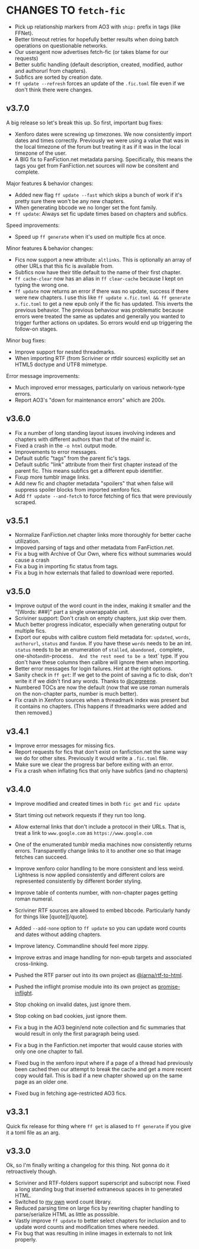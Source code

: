 # CHANGES TO `fetch-fic`

* Pick up relationship markers from AO3 with `ship:` prefix in tags (like FFNet).
* Better timeout retries for hopefully better results when doing batch operations on questionable networks.
* Our useragent now advertises fetch-fic (or takes blame for our requests)
* Better subfic handling (default description, created, modified, author and authorurl from chapters).
* Subfics are sorted by creation date.
* `ff update --refresh` forces an update of the `.fic.toml` file even if we don't think there were changes.

## v3.7.0

A big release so let's break this up. So first, important bug fixes:

* Xenforo dates were screwing up timezones.  We now consistently import
  dates and times correctly.  Previously we were using a value that was in
  the local timezone of the forum but treating it as if it was in the local
  timezone of the user.
* A BIG fix to FanFiction.net metadata parsing.  Specifically, this means
  the tags you get from FanFiction.net sources will now be consitent and
  complete.

Major features & behavior changes:

* Added new flag `ff update --fast` which skips a bunch of work if it's pretty sure there won't be any new chapters.
* When generating bbcode we no longer set the font family.
* `ff update`: Always set fic update times based on chapters and subfics.

Speed improvements:

* Speed up `ff generate` when it's used on multiple fics at once.

Minor features & behavior changes:

* Fics now support a new attribute: `altlinks`. This is optionally an array of
  other URLs that this fic is available from.
* Subfics now have their title default to the name of their first chapter.
* `ff cache-clear` now has an alias in `ff clear-cache` because I kept on
  typing the wrong one.
* `ff update` now returns an error if there was no update, success if there were new chapters.
  I use this like `ff update x.fic.toml && ff generate x.fic.toml` to get a
  new epub only if the fic has updated.  This inverts the previous behavior.
  The previous behaviour was problematic because errors were treated the
  same as updates and generally you wanted to trigger further actions on
  updates.  So errors would end up triggering the follow-on stages.

Minor bug fixes:

* Improve support for nested threadmarks.
* When importing RTF (from Scriviner or rtfdir sources) explicitly set an
  HTML5 doctype and UTF8 mimetype.

Error message improvements:

* Much improved error messages, particularly on various network-type errors.
* Report AO3's "down for maintenance errors" which are 200s.

## v3.6.0

* Fix a number of long standing layout issues involving indexes and chapters
  with different authors than that of the mainf ic.
* Fixed a crash in the `-o html` output mode.
* Improvements to error messages.
* Default subfic "tags" from the parent fic's tags.
* Default subfic "link" attribute from their first chapter instead of the
  parent fic.  This means subfics get a different epub identifier.
* Fixup more tumblr image links.
* Add new fic and chapter metadata "spoilers" that when false will suppress
  spoiler blocks from imported xenforo fics.
* Add `ff update --and-fetch` to force fetching of fics that were previously
  scraped.

## v3.5.1

* Normalize FanFiction.net chapter links more thoroughly for better cache utilization.
* Impoved parsing of tags and other metadata from FanFiction.net.
* Fix a bug with Archive of Our Own, where fics without summaries would cause a crash
* Fix a bug in importing fic status from tags.
* Fix a bug in how externals that failed to download were reported.

## v3.5.0

* Improve output of the word count in the index, making it smaller and the
  "[Words: ###]" part a single unwrappable unit.
* Scriviner support: Don't crash on empty chapters, just skip over them.
* Much better progress indicator, especially when generating output for
  multiple fics.
* Export our epubs with calibre custom field metadata for: `updated`,
  `words`, `authorurl`, `status` and `fandom`.  If you have these `words`
  needs to be an int.  `status` needs to be an enumeration of `stalled`,
  `abandoned, `complete`, `one-shot` and `in-process`.  And the rest need to
  be a `text` type.  If you don't have these columns then calibre will
  ignore them when importing.
* Better error messages for login failures. Hint at the right options.
* Sanity check in `ff get`: If we get to the point of saving a fic to disk,
  don't write it if we didn't find any words. Thanks to [@cwgreene](https://github.com/cwgreene).
* Numbered TOCs are now the default (now that we use roman numerals on the
  non-chapter parts, number is much better).
* Fix crash in Xenforo sources when a threadmark index was present but it
  contains no chapters.  (This happens if threadmarks were added and then
  removed.)

## v3.4.1

* Improve error messages for missing fics.
* Report requests for fics that don't exist on fanfiction.net the same way
  we do for other sites.  Previously it would write a `.fic.toml` file.
* Make sure we clear the progress bar before exiting with an error.
* Fix a crash when inflating fics that only have subfics (and no chapters)

## v3.4.0

* Improve modified and created times in both `fic get` and `fic update`
* Start timing out network requests if they run too long.
* Allow external links that don't include a protocol in their URLs. That is,
  treat a link to `www.google.com` as `https://www.google.com`
* One of the enumerated tumblr media machines now consistently returns
  errors.  Transparently change links to it to another one so that image
  fetches can succeed.
* Improve xenforo color handling to be more consistent and less weird.
  Lightness is now applied consistently and different colors are represented
  consistently by different border styling.
* Improve table of contents number, with non-chapter pages getting roman
  numeral.
* Scriviner RTF sources are allowed to embed bbcode.  Particularly handy for
  things like [quote][/quote].
* Added `--add-none` option to `ff update` so you can update word counts and
  dates without adding chapters.
* Improve latency. Commandline should feel more zippy.
* Improve extras and image handling for non-epub targets and associated
  cross-linking.
* Pushed the RTF parser out into its own project as
  [@iarna/rtf-to-html](https://npmjs.com/package/@iarna/rtf-to-html).
* Pushed the inflight promise module into its own project as
  [promise-inflight](https://npmjs.com/package/promise-inflight).

* Stop choking on invalid dates, just ignore them.
* Stop coking on bad cookies, just ignore them.
* Fix a bug in the AO3 begin/end note collection and fic summaries that
  would result in only the first paragraph being used.
* Fix a bug in the Fanfiction.net importer that would cause stories with
  only one one chapter to fail.
* Fixed bug in the xenforo input where if a page of a thread had previously
  been cached then our attempt to break the cache and get a more recent copy
  would fail.  This is bad if a new chapter showed up on the same page as an
  older one.
* Fixed bug in fetching age-restricted AO3 fics.


## v3.3.1

Quick fix release for thing where `ff get` is aliased to `ff generate` if
you give it a toml file as an arg.

## v3.3.0

Ok, so I'm finally writing a changelog for this thing.  Not gonna do it
retroactively though.

* Scriviner and RTF-folders support superscript and subscript now.  Fixed a
  long standing bug that inserted extraneous spaces in to generated HTML.
* Switched to [my own](https://www.npmjs.com/package/@iarna/word-count) word count library.
* Reduced parsing time on large fics by rewriting chapter handling to
  parse/serialize HTML as little as posssible.
* Vastly improve `ff update` to better select chapters for inclusion and to update word counts and 
  modification times where needed.
* Fix bug that was resulting in inline images in externals to not link properly.
